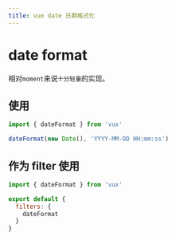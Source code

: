 ```yaml
---
title: vue date 日期格式化
---
```


# date format

相对`moment`来说`十分轻量`的实现。


## 使用

``` js
import { dateFormat } from 'vux'

dateFormat(new Date(), 'YYYY-MM-DD HH:mm:ss')
```

## 作为 filter 使用

``` js
import { dateFormat } from 'vux'

export default {
  filters: {
    dateFormat
  }
}

```